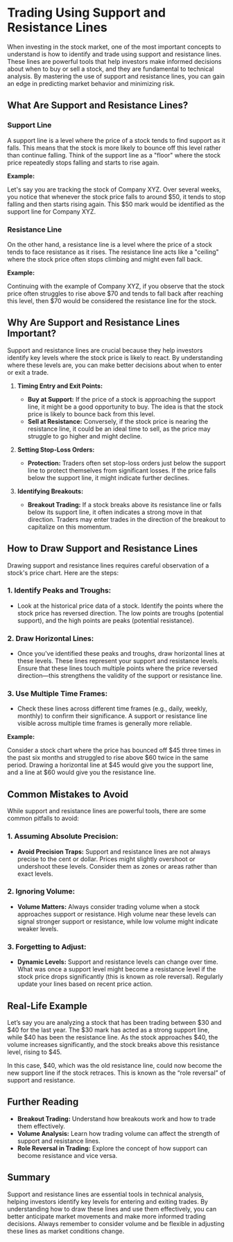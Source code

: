 # Trading Using Support and Resistance Lines

When investing in the stock market, one of the most important concepts to understand is how to identify and trade using support and resistance lines. These lines are powerful tools that help investors make informed decisions about when to buy or sell a stock, and they are fundamental to technical analysis. By mastering the use of support and resistance lines, you can gain an edge in predicting market behavior and minimizing risk.

## What Are Support and Resistance Lines?

### Support Line

A support line is a level where the price of a stock tends to find support as it falls. This means that the stock is more likely to bounce off this level rather than continue falling. Think of the support line as a "floor" where the stock price repeatedly stops falling and starts to rise again. 

**Example:**

Let's say you are tracking the stock of Company XYZ. Over several weeks, you notice that whenever the stock price falls to around $50, it tends to stop falling and then starts rising again. This $50 mark would be identified as the support line for Company XYZ.

### Resistance Line

On the other hand, a resistance line is a level where the price of a stock tends to face resistance as it rises. The resistance line acts like a "ceiling" where the stock price often stops climbing and might even fall back. 

**Example:**

Continuing with the example of Company XYZ, if you observe that the stock price often struggles to rise above $70 and tends to fall back after reaching this level, then $70 would be considered the resistance line for the stock.

## Why Are Support and Resistance Lines Important?

Support and resistance lines are crucial because they help investors identify key levels where the stock price is likely to react. By understanding where these levels are, you can make better decisions about when to enter or exit a trade.

1. **Timing Entry and Exit Points:**
   - **Buy at Support:** If the price of a stock is approaching the support line, it might be a good opportunity to buy. The idea is that the stock price is likely to bounce back from this level.
   - **Sell at Resistance:** Conversely, if the stock price is nearing the resistance line, it could be an ideal time to sell, as the price may struggle to go higher and might decline.

2. **Setting Stop-Loss Orders:**
   - **Protection:** Traders often set stop-loss orders just below the support line to protect themselves from significant losses. If the price falls below the support line, it might indicate further declines.
   
3. **Identifying Breakouts:**
   - **Breakout Trading:** If a stock breaks above its resistance line or falls below its support line, it often indicates a strong move in that direction. Traders may enter trades in the direction of the breakout to capitalize on this momentum.

## How to Draw Support and Resistance Lines

Drawing support and resistance lines requires careful observation of a stock's price chart. Here are the steps:

### 1. Identify Peaks and Troughs:
   - Look at the historical price data of a stock. Identify the points where the stock price has reversed direction. The low points are troughs (potential support), and the high points are peaks (potential resistance).

### 2. Draw Horizontal Lines:
   - Once you've identified these peaks and troughs, draw horizontal lines at these levels. These lines represent your support and resistance levels. Ensure that these lines touch multiple points where the price reversed direction—this strengthens the validity of the support or resistance line.

### 3. Use Multiple Time Frames:
   - Check these lines across different time frames (e.g., daily, weekly, monthly) to confirm their significance. A support or resistance line visible across multiple time frames is generally more reliable.

**Example:**

Consider a stock chart where the price has bounced off $45 three times in the past six months and struggled to rise above $60 twice in the same period. Drawing a horizontal line at $45 would give you the support line, and a line at $60 would give you the resistance line.

## Common Mistakes to Avoid

While support and resistance lines are powerful tools, there are some common pitfalls to avoid:

### 1. Assuming Absolute Precision:
   - **Avoid Precision Traps:** Support and resistance lines are not always precise to the cent or dollar. Prices might slightly overshoot or undershoot these levels. Consider them as zones or areas rather than exact levels.

### 2. Ignoring Volume:
   - **Volume Matters:** Always consider trading volume when a stock approaches support or resistance. High volume near these levels can signal stronger support or resistance, while low volume might indicate weaker levels.

### 3. Forgetting to Adjust:
   - **Dynamic Levels:** Support and resistance levels can change over time. What was once a support level might become a resistance level if the stock price drops significantly (this is known as role reversal). Regularly update your lines based on recent price action.

## Real-Life Example

Let’s say you are analyzing a stock that has been trading between $30 and $40 for the last year. The $30 mark has acted as a strong support line, while $40 has been the resistance line. As the stock approaches $40, the volume increases significantly, and the stock breaks above this resistance level, rising to $45. 

In this case, $40, which was the old resistance line, could now become the new support line if the stock retraces. This is known as the “role reversal” of support and resistance.

## Further Reading

- **Breakout Trading:** Understand how breakouts work and how to trade them effectively.
- **Volume Analysis:** Learn how trading volume can affect the strength of support and resistance lines.
- **Role Reversal in Trading:** Explore the concept of how support can become resistance and vice versa.

## Summary

Support and resistance lines are essential tools in technical analysis, helping investors identify key levels for entering and exiting trades. By understanding how to draw these lines and use them effectively, you can better anticipate market movements and make more informed trading decisions. Always remember to consider volume and be flexible in adjusting these lines as market conditions change.
